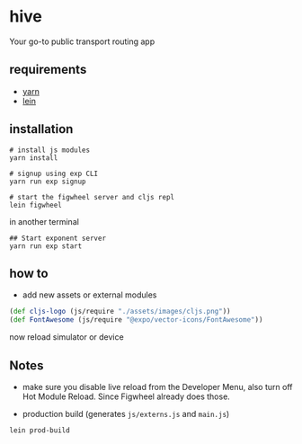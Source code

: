# hive

Your go-to public transport routing app

## requirements

- [yarn](https://yarnpkg.com/lang/en/docs/install/)
- [lein](http://leiningen.org/#install)

## installation

``` shell
# install js modules
yarn install

# signup using exp CLI
yarn run exp signup

# start the figwheel server and cljs repl 
lein figwheel
```

in another terminal
``` shell
## Start exponent server
yarn run exp start
```

## how to
- add new assets or external modules
  
``` clj
(def cljs-logo (js/require "./assets/images/cljs.png"))
(def FontAwesome (js/require "@expo/vector-icons/FontAwesome"))
```
now reload simulator or device

## Notes
- make sure you disable live reload from the Developer Menu, also turn off Hot Module Reload.
Since Figwheel already does those.

- production build (generates `js/externs.js` and `main.js`)

``` shell
lein prod-build
```